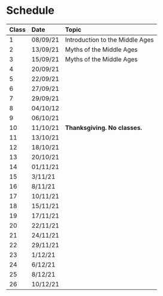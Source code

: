 # Schedule

| Class | Date | Topic |
| :--- | :--- | :--- |
| 1 | 08/09/21 | Introduction to the Middle Ages |
| 2 | 13/09/21 | Myths of the Middle Ages |
| 3 | 15/09/21 | Myths of the Middle Ages |
| 4 | 20/09/21 |  |
| 5 | 22/09/21 |  |
| 6 | 27/09/21 |  |
| 7 | 29/09/21 |  |
| 8 | 04/10/12 |  |
| 9 | 06/10/21 |  |
| 10 | 11/10/21 | **Thanksgiving. No classes.**  |
| 11 | 13/10/21 |  |
| 12 | 18/10/21 |  |
| 13 | 20/10/21 |  |
| 14 | 01/11/21 |  |
| 15 | 3/11/21 |  |
| 16 | 8/11/21 |  |
| 17 | 10/11/21 |  |
| 18 | 15/11/21 |  |
| 19 | 17/11/21 |  |
| 20 | 22/11/21 |  |
| 21 | 24/11/21 |  |
| 22 | 29/11/21 |  |
| 23 | 1/12/21 |  |
| 24 | 6/12/21 |  |
| 25 | 8/12/21 |  |
| 26 | 10/12/21 |  |

